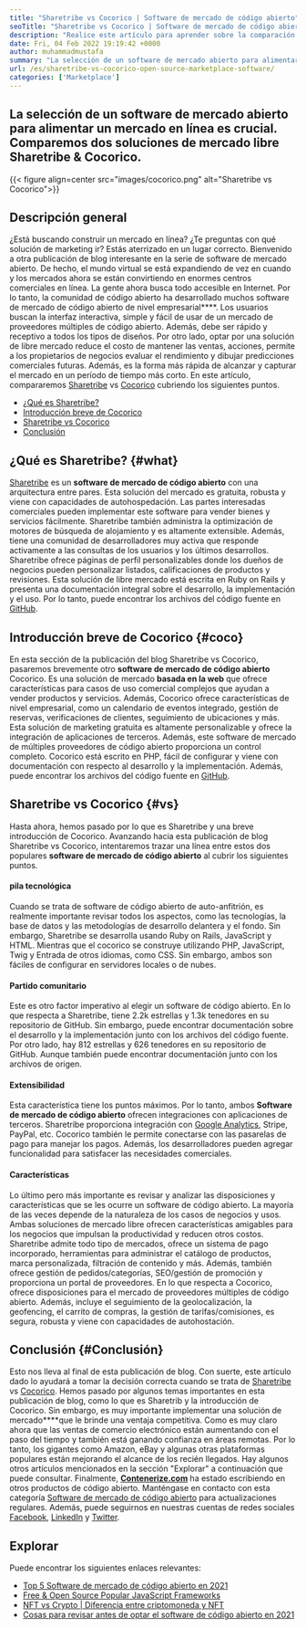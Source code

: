 ```yaml
---
title: "Sharetribe vs Cocorico | Software de mercado de código abierto" 
seoTitle: "Sharetribe vs Cocorico | Software de mercado de código abierto" 
description: "Realice este artículo para aprender sobre la comparación de Sharetribe vs Cocorico. Instale una solución de mercado de código abierto para nutrir las ventas y el mercado." 
date: Fri, 04 Feb 2022 19:19:42 +0000
author: muhammadmustafa
summary: "La selección de un software de mercado abierto para alimentar un mercado en línea es crucial. Comparemos dos soluciones de mercado libre Sharetribe & amp; Cocorico." 
url: /es/sharetribe-vs-cocorico-open-source-marketplace-software/
categories: ['Marketplace']
---
```


## La selección de un software de mercado abierto para alimentar un mercado en línea es crucial. Comparemos dos soluciones de mercado libre Sharetribe & Cocorico.

{{< figure align=center src="images/cocorico.png" alt="Sharetribe vs Cocorico">}}


## Descripción general
¿Está buscando construir un mercado en línea? ¿Te preguntas con qué solución de marketing ir? Estás aterrizado en un lugar correcto. Bienvenido a otra publicación de blog interesante en la serie de software de mercado abierto. De hecho, el mundo virtual se está expandiendo de vez en cuando y los mercados ahora se están convirtiendo en enormes centros comerciales en línea. La gente ahora busca todo accesible en Internet. Por lo tanto, la comunidad de código abierto ha desarrollado muchos software de mercado de código abierto de nivel empresarial****.
Los usuarios buscan la interfaz interactiva, simple y fácil de usar de un mercado de proveedores múltiples de código abierto. Además, debe ser rápido y receptivo a todos los tipos de diseños. Por otro lado, optar por una solución de libre mercado reduce el costo de mantener las ventas, acciones, permite a los propietarios de negocios evaluar el rendimiento y dibujar predicciones comerciales futuras. Además, es la forma más rápida de alcanzar y capturar el mercado en un período de tiempo más corto. En este artículo, compararemos [Sharetribe][1] vs [Cocorico][2] cubriendo los siguientes puntos.
  * [¿Qué es Sharetribe?][3]
  * [Introducción breve de Cocorico][4]
  * [Sharetribe vs Cocorico][5]
  * [Conclusión][6]

## ¿Qué es Sharetribe? {#what}

[Sharetribe][1] es un  **software de mercado de código abierto**  con una arquitectura entre pares. Esta solución del mercado es gratuita, robusta y viene con capacidades de autohospedación. Las partes interesadas comerciales pueden implementar este software para vender bienes y servicios fácilmente. Sharetribe también administra la optimización de motores de búsqueda de alojamiento y es altamente extensible. Además, tiene una comunidad de desarrolladores muy activa que responde activamente a las consultas de los usuarios y los últimos desarrollos. Sharetribe ofrece páginas de perfil personalizables donde los dueños de negocios pueden personalizar listados, calificaciones de productos y revisiones. Esta solución de libre mercado está escrita en Ruby on Rails y presenta una documentación integral sobre el desarrollo, la implementación y el uso. Por lo tanto, puede encontrar los archivos del código fuente en [GitHub][7].

## Introducción breve de Cocorico {#coco}

En esta sección de la publicación del blog Sharetribe vs Cocorico, pasaremos brevemente otro  **software de mercado de código abierto** Cocorico. Es una solución de mercado **basada en la web**  que ofrece características para casos de uso comercial complejos que ayudan a vender productos y servicios. Además, Cocorico ofrece características de nivel empresarial, como un calendario de eventos integrado, gestión de reservas, verificaciones de clientes, seguimiento de ubicaciones y más. Esta solución de marketing gratuita es altamente personalizable y ofrece la integración de aplicaciones de terceros. Además, este software de mercado de múltiples proveedores de código abierto proporciona un control completo. Cocorico está escrito en PHP, fácil de configurar y viene con documentación con respecto al desarrollo y la implementación. Además, puede encontrar los archivos del código fuente en [GitHub][8].

## Sharetribe vs Cocorico {#vs}

Hasta ahora, hemos pasado por lo que es Sharetribe y una breve introducción de Cocorico. Avanzando hacia esta publicación de blog Sharetribe vs Cocorico, intentaremos trazar una línea entre estos dos populares  **software de mercado de código abierto**  al cubrir los siguientes puntos.

#### pila tecnológica
Cuando se trata de software de código abierto de auto-anfitrión, es realmente importante revisar todos los aspectos, como las tecnologías, la base de datos y las metodologías de desarrollo delantera y el fondo. Sin embargo, Sharetribe se desarrolla usando Ruby on Rails, JavaScript y HTML. Mientras que el cocorico se construye utilizando PHP, JavaScript, Twig y Entrada de otros idiomas, como CSS. Sin embargo, ambos son fáciles de configurar en servidores locales o de nubes.

####  **Partido comunitario**  
Este es otro factor imperativo al elegir un software de código abierto. En lo que respecta a Sharetribe, tiene 2.2k estrellas y 1.3k tenedores en su repositorio de GitHub. Sin embargo, puede encontrar documentación sobre el desarrollo y la implementación junto con los archivos del código fuente. Por otro lado, hay 812 estrellas y 626 tenedores en su repositorio de GitHub. Aunque también puede encontrar documentación junto con los archivos de origen.

####  **Extensibilidad**  
Esta característica tiene los puntos máximos. Por lo tanto, ambos  **Software de mercado de código abierto**  ofrecen integraciones con aplicaciones de terceros. Sharetribe proporciona integración con [Google Analytics][9], Stripe, PayPal, etc. Cocorico también le permite conectarse con las pasarelas de pago para manejar los pagos. Además, los desarrolladores pueden agregar funcionalidad para satisfacer las necesidades comerciales.

#### Características
Lo último pero más importante es revisar y analizar las disposiciones y características que se les ocurre un software de código abierto. La mayoría de las veces depende de la naturaleza de los casos de negocios y usos. Ambas soluciones de mercado libre ofrecen características amigables para los negocios que impulsan la productividad y reducen otros costos. Sharetribe admite todo tipo de mercados, ofrece un sistema de pago incorporado, herramientas para administrar el catálogo de productos, marca personalizada, filtración de contenido y más. Además, también ofrece gestión de pedidos/categorías, SEO/gestión de promoción y proporciona un portal de proveedores.
En lo que respecta a Cocorico, ofrece disposiciones para el mercado de proveedores múltiples de código abierto. Además, incluye el seguimiento de la geolocalización, la geofencing, el carrito de compras, la gestión de tarifas/comisiones, es segura, robusta y viene con capacidades de autohostación.

## Conclusión {#Conclusión}

Esto nos lleva al final de esta publicación de blog. Con suerte, este artículo dado lo ayudará a tomar la decisión correcta cuando se trata de [Sharetribe][1] vs [Cocorico][2]. Hemos pasado por algunos temas importantes en esta publicación de blog, como lo que es Sharetrib y la introducción de Cocorico. Sin embargo, es muy importante implementar una solución de mercado****que le brinde una ventaja competitiva. Como es muy claro ahora que las ventas de comercio electrónico están aumentando con el paso del tiempo y también está ganando confianza en áreas remotas. Por lo tanto, los gigantes como Amazon, eBay y algunas otras plataformas populares están mejorando el alcance de los recién llegados. Hay algunos otros artículos mencionados en la sección "Explorar" a continuación que puede consultar.
Finalmente,  **[Contenerize.com][10]**  ha estado escribiendo en otros productos de código abierto. Manténgase en contacto con esta categoría [Software de mercado de código abierto][11] para actualizaciones regulares. Además, puede seguirnos en nuestras cuentas de redes sociales [Facebook][12], [LinkedIn][13] y [Twitter][14].

## Explorar
Puede encontrar los siguientes enlaces relevantes:
  * [Top 5 Software de mercado de código abierto en 2021][15]
  * [Free & Open Source Popular JavaScript Frameworks][16]
  * [NFT vs Crypto | Diferencia entre criptomoneda y NFT][17]
  * [Cosas para revisar antes de optar el software de código abierto en 2021][18]



[1]: https://products.containerize.com/marketplace/sharetribe/
[2]: https://products.containerize.com/marketplace/cocorico/
[3]: #what
[4]: #coco
[5]: #vs
[6]: #Conclusion
[7]: https://github.com/sharetribe/sharetribe
[8]: https://github.com/Cocolabs-SAS/cocorico
[9]: https://analytics.google.com
[10]: https://www.containerize.com/
[11]: https://products.containerize.com/marketplace/
[12]: https://web.facebook.com/containerize
[13]: https://www.linkedin.com/company/containerize/
[14]: https://twitter.com/containerize_co
[15]: https://blog.containerize.com/marketplace/top-5-open-source-marketplace-software-in-2021/
[16]: https://blog.containerize.com/software-development/free-open-source-popular-javascript-frameworks/
[17]: https://blog.containerize.com/blockchain-platforms/nft-vs-crypto-difference-between-cryptocurrency-nft/
[18]: https://blog.containerize.com/cmdb-software/things-to-review-before-opting-open-source-software-in-2021/

